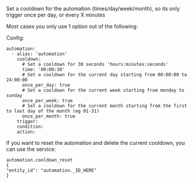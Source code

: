 Set a cooldown for the automation (times/day/week/month), so its only trigger once per day, or every X minutes

Most cases you only use 1 option out of the following:

Config:
```
automation:
  - alias: 'automation'
    cooldown:
      # Set a cooldown for 30 seconds 'hours:minutes:seconds'
      time: '00:00:30'
      # Set a cooldown for the current day starting from 00:00:00 to 24:00:00
      once_per_day: true
      # Set a cooldown for the current week starting from monday to sunday
      once_per_week: true
      # Set a cooldown for the current month starting from the first to last day of the month (eg 01-31)
      once_per_month: true
    trigger:
    condition:
    action:
```

If you want to reset the automation and delete the current cooldown, you can use the service:
```
automation.cooldown_reset
{
"entity_id": "automation._ID_HERE"
}
```
